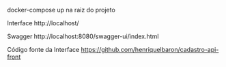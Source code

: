 docker-compose up na raiz do projeto

Interface
http://localhost/

Swagger
http://localhost:8080/swagger-ui/index.html

Código fonte da Interface
https://github.com/henriquelbaron/cadastro-api-front


